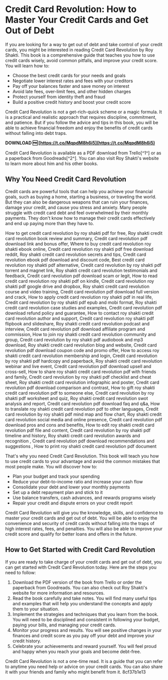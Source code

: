 # Credit Card Revolution: How to Master Your Credit Cards and Get Out of Debt
 
If you are looking for a way to get out of debt and take control of your credit cards, you might be interested in reading Credit Card Revolution by Roy Shakti. This book is a comprehensive guide that teaches you how to use credit cards wisely, avoid common pitfalls, and improve your credit score. You will learn how to:
 
- Choose the best credit cards for your needs and goals
- Negotiate lower interest rates and fees with your creditors
- Pay off your balances faster and save money on interest
- Avoid late fees, over-limit fees, and other hidden charges
- Protect yourself from identity theft and fraud
- Build a positive credit history and boost your credit score

Credit Card Revolution is not a get-rich-quick scheme or a magic formula. It is a practical and realistic approach that requires discipline, commitment, and patience. But if you follow the advice and tips in this book, you will be able to achieve financial freedom and enjoy the benefits of credit cards without falling into debt traps.
 
**DOWNLOAD 🆓 [https://t.co/MqpdM8h6i5](https://t.co/MqpdM8h6i5)**


 
Credit Card Revolution is available as a PDF download from Trello[^1^] or as a paperback from Goodreads[^2^]. You can also visit Roy Shakti's website to learn more about him and his other books.

## Why You Need Credit Card Revolution
 
Credit cards are powerful tools that can help you achieve your financial goals, such as buying a home, starting a business, or traveling the world. But they can also be dangerous weapons that can ruin your finances, damage your credit, and cause you stress and anxiety. Many people struggle with credit card debt and feel overwhelmed by their monthly payments. They don't know how to manage their credit cards effectively and end up paying more than they have to.
 
How to get credit card revolution by roy shakti pdf for free,  Roy shakti credit card revolution book review and summary,  Credit card revolution pdf download link and bonus offer,  Where to buy credit card revolution roy shakti ebook online,  Credit card revolution roy shakti pdf free download reddit,  Roy shakti credit card revolution secrets and tips,  Credit card revolution ebook pdf download and discount code,  Best credit card revolution roy shakti pdf alternative,  Credit card revolution by roy shakti pdf torrent and magnet link,  Roy shakti credit card revolution testimonials and feedback,  Credit card revolution pdf download scam or legit,  How to read credit card revolution roy shakti pdf on kindle,  Credit card revolution roy shakti pdf google drive and dropbox,  Roy shakti credit card revolution course and video training,  Credit card revolution pdf download full version and crack,  How to apply credit card revolution roy shakti pdf in real life,  Credit card revolution by roy shakti pdf epub and mobi format,  Roy shakti credit card revolution case studies and examples,  Credit card revolution pdf download refund policy and guarantee,  How to contact roy shakti credit card revolution author and support,  Credit card revolution roy shakti pdf flipbook and slideshare,  Roy shakti credit card revolution podcast and interview,  Credit card revolution pdf download affiliate program and commission,  How to join roy shakti credit card revolution community and group,  Credit card revolution by roy shakti pdf audiobook and mp3 download,  Roy shakti credit card revolution blog and website,  Credit card revolution pdf download coupon code and promo offer,  How to access roy shakti credit card revolution membership and login,  Credit card revolution by roy shakti pdf hardcopy and paperback,  Roy shakti credit card revolution webinar and live event,  Credit card revolution pdf download upsell and cross-sell,  How to share roy shakti credit card revolution pdf with friends and family,  Credit card revolution by roy shakti pdf checklist and cheat sheet,  Roy shakti credit card revolution infographic and poster,  Credit card revolution pdf download comparison and contrast,  How to gift roy shakti credit card revolution pdf to someone else,  Credit card revolution by roy shakti pdf worksheet and quiz,  Roy shakti credit card revolution swot analysis and report,  Credit card revolution pdf download faq and q&a,  How to translate roy shakti credit card revolution pdf to other languages,  Credit card revolution by roy shakti pdf mind map and flow chart,  Roy shakti credit card revolution social media and online presence,  Credit card revolution pdf download pros and cons and benefits,  How to edit roy shakti credit card revolution pdf file and content,  Credit card revolution by roy shakti pdf timeline and history,  Roy shakti credit card revolution awards and recognition ,  Credit card revolution pdf download recommendations and suggestions ,  How to print roy shakti credit card revolution pdf document
 
That's why you need Credit Card Revolution. This book will teach you how to use credit cards to your advantage and avoid the common mistakes that most people make. You will discover how to:

- Plan your budget and track your spending
- Reduce your debt-to-income ratio and increase your cash flow
- Consolidate your debt and lower your monthly payments
- Set up a debt repayment plan and stick to it
- Use balance transfers, cash advances, and rewards programs wisely
- Repair your credit and dispute errors on your credit report

Credit Card Revolution will give you the knowledge, skills, and confidence to master your credit cards and get out of debt. You will be able to enjoy the convenience and security of credit cards without falling into the traps of high interest rates, fees, and penalties. You will also be able to improve your credit score and qualify for better loans and offers in the future.

## How to Get Started with Credit Card Revolution
 
If you are ready to take charge of your credit cards and get out of debt, you can get started with Credit Card Revolution today. Here are the steps you need to follow:

1. Download the PDF version of the book from Trello or order the paperback from Goodreads. You can also check out Roy Shakti's website for more information and resources.
2. Read the book carefully and take notes. You will find many useful tips and examples that will help you understand the concepts and apply them to your situation.
3. Implement the strategies and techniques that you learn from the book. You will need to be disciplined and consistent in following your budget, paying your bills, and managing your credit cards.
4. Monitor your progress and results. You will see positive changes in your finances and credit score as you pay off your debt and improve your credit history.
5. Celebrate your achievements and reward yourself. You will feel proud and happy when you reach your goals and become debt-free.

Credit Card Revolution is not a one-time read. It is a guide that you can refer to anytime you need help or advice on your credit cards. You can also share it with your friends and family who might benefit from it.
 8cf37b1e13
 
